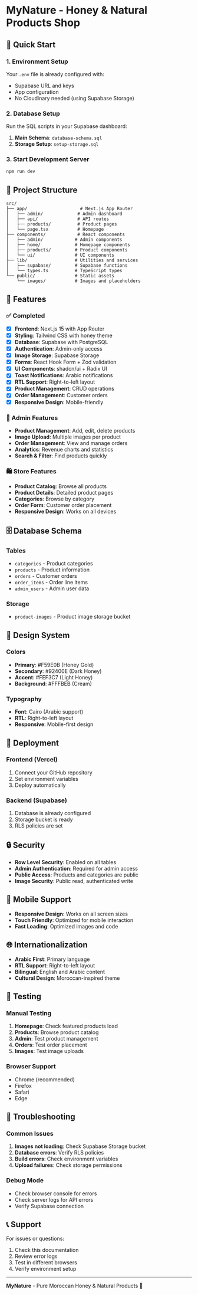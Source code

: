 # MyNature - Honey & Natural Products Shop

## 🚀 Quick Start

### 1. Environment Setup

Your `.env` file is already configured with:

- Supabase URL and keys
- App configuration
- No Cloudinary needed (using Supabase Storage)

### 2. Database Setup

Run the SQL scripts in your Supabase dashboard:

1. **Main Schema**: `database-schema.sql`
2. **Storage Setup**: `setup-storage.sql`

### 3. Start Development Server

```bash
npm run dev
```

## 📁 Project Structure

```
src/
├── app/                    # Next.js App Router
│   ├── admin/             # Admin dashboard
│   ├── api/               # API routes
│   ├── products/          # Product pages
│   └── page.tsx           # Homepage
├── components/            # React components
│   ├── admin/            # Admin components
│   ├── home/             # Homepage components
│   ├── products/         # Product components
│   └── ui/               # UI components
├── lib/                  # Utilities and services
│   ├── supabase/         # Supabase functions
│   └── types.ts          # TypeScript types
└── public/               # Static assets
    └── images/           # Images and placeholders
```

## 🔧 Features

### ✅ Completed

- [x] **Frontend**: Next.js 15 with App Router
- [x] **Styling**: Tailwind CSS with honey theme
- [x] **Database**: Supabase with PostgreSQL
- [x] **Authentication**: Admin-only access
- [x] **Image Storage**: Supabase Storage
- [x] **Forms**: React Hook Form + Zod validation
- [x] **UI Components**: shadcn/ui + Radix UI
- [x] **Toast Notifications**: Arabic notifications
- [x] **RTL Support**: Right-to-left layout
- [x] **Product Management**: CRUD operations
- [x] **Order Management**: Customer orders
- [x] **Responsive Design**: Mobile-friendly

### 🎯 Admin Features

- **Product Management**: Add, edit, delete products
- **Image Upload**: Multiple images per product
- **Order Management**: View and manage orders
- **Analytics**: Revenue charts and statistics
- **Search & Filter**: Find products quickly

### 🛍️ Store Features

- **Product Catalog**: Browse all products
- **Product Details**: Detailed product pages
- **Categories**: Browse by category
- **Order Form**: Customer order placement
- **Responsive Design**: Works on all devices

## 🗄️ Database Schema

### Tables

- `categories` - Product categories
- `products` - Product information
- `orders` - Customer orders
- `order_items` - Order line items
- `admin_users` - Admin user data

### Storage

- `product-images` - Product image storage bucket

## 🎨 Design System

### Colors

- **Primary**: #F59E0B (Honey Gold)
- **Secondary**: #92400E (Dark Honey)
- **Accent**: #FEF3C7 (Light Honey)
- **Background**: #FFFBEB (Cream)

### Typography

- **Font**: Cairo (Arabic support)
- **RTL**: Right-to-left layout
- **Responsive**: Mobile-first design

## 🚀 Deployment

### Frontend (Vercel)

1. Connect your GitHub repository
2. Set environment variables
3. Deploy automatically

### Backend (Supabase)

1. Database is already configured
2. Storage bucket is ready
3. RLS policies are set

## 🔒 Security

- **Row Level Security**: Enabled on all tables
- **Admin Authentication**: Required for admin access
- **Public Access**: Products and categories are public
- **Image Security**: Public read, authenticated write

## 📱 Mobile Support

- **Responsive Design**: Works on all screen sizes
- **Touch Friendly**: Optimized for mobile interaction
- **Fast Loading**: Optimized images and code

## 🌐 Internationalization

- **Arabic First**: Primary language
- **RTL Support**: Right-to-left layout
- **Bilingual**: English and Arabic content
- **Cultural Design**: Moroccan-inspired theme

## 🧪 Testing

### Manual Testing

1. **Homepage**: Check featured products load
2. **Products**: Browse product catalog
3. **Admin**: Test product management
4. **Orders**: Test order placement
5. **Images**: Test image uploads

### Browser Support

- Chrome (recommended)
- Firefox
- Safari
- Edge

## 🐛 Troubleshooting

### Common Issues

1. **Images not loading**: Check Supabase Storage bucket
2. **Database errors**: Verify RLS policies
3. **Build errors**: Check environment variables
4. **Upload failures**: Check storage permissions

### Debug Mode

- Check browser console for errors
- Check server logs for API errors
- Verify Supabase connection

## 📞 Support

For issues or questions:

1. Check this documentation
2. Review error logs
3. Test in different browsers
4. Verify environment setup

---

**MyNature** - Pure Moroccan Honey & Natural Products 🍯
